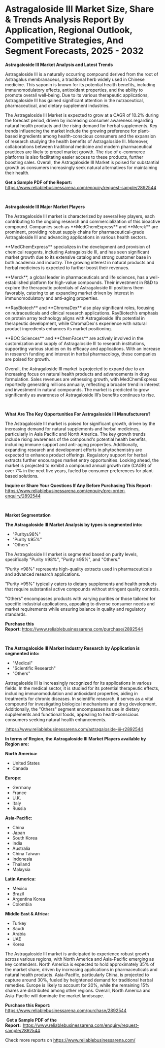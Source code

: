 <p><h1>Astragaloside III Market Size, Share & Trends Analysis Report By Application, Regional Outlook, Competitive Strategies, And Segment Forecasts, 2025 - 2032</h1></p><p><strong>Astragaloside III Market Analysis and Latest Trends</strong></p>
<p><p>Astragaloside III is a naturally occurring compound derived from the root of Astragalus membranaceus, a traditional herb widely used in Chinese medicine. This saponin is known for its potential health benefits, including immunomodulatory effects, antioxidant properties, and the ability to promote overall well-being. Due to its various therapeutic applications, Astragaloside III has gained significant attention in the nutraceutical, pharmaceutical, and dietary supplement industries.</p><p>The Astragaloside III Market is expected to grow at a CAGR of 10.2% during the forecast period, driven by increasing consumer awareness regarding natural health products and the rising demand for herbal supplements. Key trends influencing the market include the growing preference for plant-based ingredients among health-conscious consumers and the expansion of research studying the health benefits of Astragaloside III. Moreover, collaborations between traditional medicine and modern pharmaceutical practices are likely to propel market growth. The rise of e-commerce platforms is also facilitating easier access to these products, further boosting sales. Overall, the Astragaloside III Market is poised for substantial growth as consumers increasingly seek natural alternatives for maintaining their health.</p></p>
<p><strong>Get a Sample PDF of the Report:&nbsp;</strong> <a href="https://www.reliablebusinessarena.com/enquiry/request-sample/2892544?utm_campaign=2004&utm_medium=2&utm_source=Github&utm_content=ia&utm_term=15032025&utm_id=astragaloside-iii">https://www.reliablebusinessarena.com/enquiry/request-sample/2892544</a></p>
<p>&nbsp;</p>
<p><strong>Astragaloside III Major Market Players</strong></p>
<p><p>The Astragaloside III market is characterized by several key players, each contributing to the ongoing research and commercialization of this bioactive compound. Companies such as **MedChemExpress** and **Merck** are prominent, providing robust supply chains for pharmaceutical-grade Astragaloside III and advancing applications in various health sectors.</p><p>**MedChemExpress** specializes in the development and provision of chemical reagents, including Astragaloside III, and has seen significant market growth due to its extensive catalog and strong customer base in both academia and industry. The growing interest in natural products and herbal medicines is expected to further boost their revenues.</p><p>**Merck**, a global leader in pharmaceuticals and life sciences, has a well-established platform for high-value compounds. Their investment in R&D to explore the therapeutic potentials of Astragaloside III positions them favorably, catering to an expanding market driven by interest in immunomodulatory and anti-aging properties.</p><p>**RayBiotech** and **ChromaDex** also play significant roles, focusing on nutraceuticals and clinical research applications. RayBiotech’s emphasis on protein array technology aligns with Astragaloside III’s potential in therapeutic development, while ChromaDex's experience with natural product ingredients enhances its market positioning.</p><p>**BOC Sciences** and **ChemFaces** are actively involved in the customization and supply of Astragaloside III to research institutions, supporting various studies on its efficacy and applications. With an increase in research funding and interest in herbal pharmacology, these companies are poised for growth.</p><p>Overall, the Astragaloside III market is projected to expand due to an increasing focus on natural health products and advancements in drug formulation. Sales revenues are witnessing growth, with MedChemExpress reportedly generating millions annually, reflecting a broader trend in interest and investment in natural compounds. The market is predicted to grow significantly as awareness of Astragaloside III’s benefits continues to rise.</p></p>
<p>&nbsp;</p>
<p><strong>What Are The Key Opportunities For Astragaloside III Manufacturers?</strong></p>
<p><p>The Astragaloside III market is poised for significant growth, driven by the increasing demand for natural supplements and herbal medicines, particularly in Asia Pacific and North America. The key growth trends include rising awareness of the compound's potential health benefits, including immune support and anti-aging properties. Additionally, expanding research and development efforts in phytochemistry are expected to enhance product offerings. Regulatory support for herbal extracts further encourages market entry opportunities. Looking ahead, the market is projected to exhibit a compound annual growth rate (CAGR) of over 7% in the next five years, fueled by consumer preferences for plant-based solutions.</p></p>
<p><strong>Inquire or Share Your Questions If Any Before Purchasing This Report:</strong> <a href="https://www.reliablebusinessarena.com/enquiry/pre-order-enquiry/2892544?utm_campaign=2004&utm_medium=2&utm_source=Github&utm_content=ia&utm_term=15032025&utm_id=astragaloside-iii">https://www.reliablebusinessarena.com/enquiry/pre-order-enquiry/2892544</a></p>
<p>&nbsp;</p>
<p><strong>Market Segmentation</strong></p>
<p><strong>The Astragaloside III Market Analysis by types is segmented into:</strong></p>
<p><ul><li>"Purity≥98%"</li><li>"Purity ≥95%"</li><li>"Others"</li></ul></p>
<p><p>The Astragaloside III market is segmented based on purity levels, specifically "Purity ≥98%", "Purity ≥95%", and "Others." </p><p>"Purity ≥98%" represents high-quality extracts used in pharmaceuticals and advanced research applications. </p><p>"Purity ≥95%" typically caters to dietary supplements and health products that require substantial active compounds without stringent quality controls. </p><p>"Others" encompasses products with varying purities or those tailored for specific industrial applications, appealing to diverse consumer needs and market requirements while ensuring balance in quality and regulatory standards.</p></p>
<p><strong>Purchase this Report:&nbsp;</strong><a href="https://www.reliablebusinessarena.com/purchase/2892544?utm_campaign=2004&utm_medium=2&utm_source=Github&utm_content=ia&utm_term=15032025&utm_id=astragaloside-iii">https://www.reliablebusinessarena.com/purchase/2892544</a></p>
<p>&nbsp;</p>
<p><strong>The Astragaloside III Market Industry Research by Application is segmented into:</strong></p>
<p><ul><li>"Medical"</li><li>"Scientific Research"</li><li>"Others"</li></ul></p>
<p><p>Astragaloside III is increasingly recognized for its applications in various fields. In the medical sector, it is studied for its potential therapeutic effects, including immunomodulation and antioxidant properties, aiding in treatments for chronic diseases. In scientific research, it serves as a vital compound for investigating biological mechanisms and drug development. Additionally, the "Others" segment encompasses its use in dietary supplements and functional foods, appealing to health-conscious consumers seeking natural health enhancements.</p></p>
<p><a href="https://www.reliablebusinessarena.com/astragaloside-iii-r2892544?utm_campaign=2004&utm_medium=2&utm_source=Github&utm_content=ia&utm_term=15032025&utm_id=astragaloside-iii">&nbsp;https://www.reliablebusinessarena.com/astragaloside-iii-r2892544</a></p>
<p><strong>In terms of Region, the Astragaloside III Market Players available by Region are:</strong></p>
<p>
    <p> <strong> North America: </strong>
        <ul>
            <li>United States</li>
            <li>Canada</li>
        </ul>
        </p> 
    <p> <strong> Europe: </strong>
        <ul>
            <li>Germany</li>
            <li>France</li>
            <li>U.K.</li>
            <li>Italy</li>
            <li>Russia</li>
        </ul>
        </p> 
    <p> <strong> Asia-Pacific: </strong>
        <ul>
            <li>China</li>
            <li>Japan</li>
            <li>South Korea</li>
            <li>India</li>
            <li>Australia</li>
            <li>China Taiwan</li>
            <li>Indonesia</li>
            <li>Thailand</li>
            <li>Malaysia</li>
        </ul>
        </p> 
    <p> <strong> Latin America: </strong>
        <ul>
            <li>Mexico</li>
            <li>Brazil</li>
            <li>Argentina Korea</li>
            <li>Colombia</li>
        </ul>
        </p> 
    <p> <strong> Middle East & Africa: </strong>
        <ul>
            <li>Turkey</li>
            <li>Saudi</li>
            <li>Arabia</li>
            <li>UAE</li>
            <li>Korea</li>
        </ul>
    </p>
    </p>
<p><p>The Astragaloside III market is anticipated to experience robust growth across various regions, with North America and Asia-Pacific emerging as key contenders. North America is expected to hold approximately 35% of the market share, driven by increasing applications in pharmaceuticals and natural health products. Asia-Pacific, particularly China, is projected to capture around 30%, fueled by heightened demand for traditional herbal remedies. Europe is likely to account for 20%, while the remaining 15% shares are distributed among other regions. Overall, North America and Asia-Pacific will dominate the market landscape.</p></p>
<p><strong>Purchase this Report: </strong><a href="https://www.reliablebusinessarena.com/purchase/2892544?utm_campaign=2004&utm_medium=2&utm_source=Github&utm_content=ia&utm_term=15032025&utm_id=astragaloside-iii">https://www.reliablebusinessarena.com/purchase/2892544</a></p>
<p>&nbsp;<strong>Get a Sample PDF of the Report:&nbsp;&nbsp;</strong><a href="https://www.reliablebusinessarena.com/enquiry/request-sample/2892544?utm_campaign=2004&utm_medium=2&utm_source=Github&utm_content=ia&utm_term=15032025&utm_id=astragaloside-iii">https://www.reliablebusinessarena.com/enquiry/request-sample/2892544</a></p>
<p><strong></strong></p>
<p>Check more reports on <a href="https://www.reliablebusinessarena.com/?utm_campaign=2004&utm_medium=2&utm_source=Github&utm_content=ia&utm_term=15032025&utm_id=astragaloside-iii">https://www.reliablebusinessarena.com/</a></p>